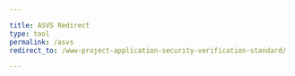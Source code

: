```yaml
---

title: ASVS Redirect
type: tool
permalink: /asvs
redirect_to: /www-project-application-security-verification-standard/

---
```

